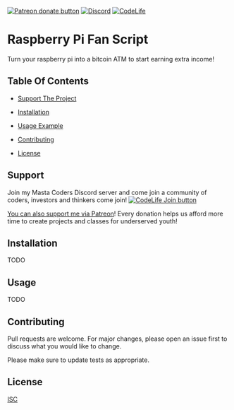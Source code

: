 [![Patreon donate button](https://img.shields.io/badge/patreon-donate-yellow.svg)](https://www.patreon.com/mastashake08)
[![Discord](https://img.shields.io/badge/Discord-Join%20My%20Server-blue)](https://discord.gg/DMbMmQvvQh)
[![CodeLife](https://img.shields.io/badge/Code%20Life-Join%20The%20Team-brightgreen)](https://bit.ly/30vZro9)

# Raspberry Pi Fan Script
Turn your raspberry pi into a bitcoin ATM to start earning extra income!

## Table Of Contents

- [Support The Project](#support)
- [Installation](#installation)

- [Usage Example](#usage)
- [Contributing](#contributing)
- [License](#license)

## Support
Join my Masta Coders Discord server and come join a community of coders, investors and thinkers come join!
[![CodeLife Join button](https://i.imgur.com/407brBK.png)](https://discord.gg/DMbMmQvvQh)

[You can also support me  via Patreon](http://patreon.com/qdot)!
Every donation helps us afford more time to create projects and classes for underserved youth!

## Installation

TODO

## Usage

TODO

## Contributing
Pull requests are welcome. For major changes, please open an issue first to discuss what you would like to change.

Please make sure to update tests as appropriate.

## License
[ISC](https://choosealicense.com/licenses/isc/)

